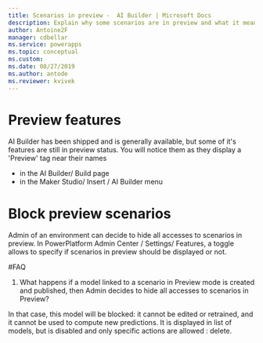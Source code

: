 ```yaml
---
title: Scenarios in preview -  AI Builder | Microsoft Docs
description: Explain why some scenarios are in preview and what it means
author: Antoine2F
manager: cdbellar
ms.service: powerapps
ms.topic: conceptual
ms.custom: 
ms.date: 08/27/2019
ms.author: antode
ms.reviewer: kvivek
---
```


# Preview features

AI Builder has been shipped and is generally available, but some of it's features are still in preview status.
You will notice them as they display a 'Preview' tag near their names 

 - in the AI Builder/ Build page
 - in the Maker Studio/ Insert / AI Builder menu

# Block preview scenarios
Admin of an environment can decide to hide all accesses to scenarios in preview. In PowerPlatform Admin Center / Settings/ Features, a toggle allows to specify if scenarios in preview should be displayed or not.

#FAQ
1. What happens if a model linked to a scenario in Preview mode is created and published, then Admin decides to hide all accesses to scenarios in Preview?

 In that case, this model will be blocked: it cannot be edited or retrained, and it cannot be used to compute new predictions. It is displayed in list of models, but is disabled and only specific actions are allowed : delete.
